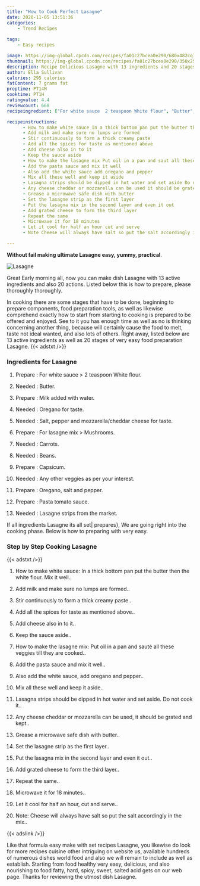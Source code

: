 ```yaml
---
title: "How to Cook Perfect Lasagne"
date: 2020-11-05 13:51:36
categories:
    - Trend Recipes
    
tags:
    - Easy recipes

image: https://img-global.cpcdn.com/recipes/fa01c27bcea0e290/680x482cq70/lasagne-recipe-main-photo.jpg
thumbnail: https://img-global.cpcdn.com/recipes/fa01c27bcea0e290/350x250cq70/lasagne-recipe-main-photo.jpg
description: Recipe Delicious Lasagne with 13 ingredients and 20 stages of easy cooking.
author: Ella Sullivan
calories: 295 calories
fatContent: 7 grams fat
preptime: PT14M
cooktime: PT1H
ratingvalue: 4.4
reviewcount: 668
recipeingredient: ["For white sauce  2 teaspoon White flour", "Butter", "Milk added with water", "Oregano for taste", "Salt pepper and mozzarellacheddar cheese for taste", "For lasagne mix  Mushrooms", "Carrots", "Beans", "Capsicum", "Any other veggies as per your interest", "Oregano salt and pepper", "Pasta tomato sauce", "Lasagne strips from the market"]

recipeinstructions: 
      - How to make white sauce In a thick bottom pan put the butter then the white flour Mix it well 
      - Add milk and make sure no lumps are formed 
      - Stir continuously to form a thick creamy paste 
      - Add all the spices for taste as mentioned above 
      - Add cheese also in to it 
      - Keep the sauce aside 
      - How to make the lasagne mix Put oil in a pan and saut all these veggies till they are cooked 
      - Add the pasta sauce and mix it well 
      - Also add the white sauce add oregano and pepper 
      - Mix all these well and keep it aside 
      - Lasagna strips should be dipped in hot water and set aside Do not cook it 
      - Any cheese cheddar or mozzarella can be used it should be grated and kept 
      - Grease a microwave safe dish with butter 
      - Set the lasagne strip as the first layer 
      - Put the lasagna mix in the second layer and even it out 
      - Add grated cheese to form the third layer 
      - Repeat the same 
      - Microwave it for 18 minutes 
      - Let it cool for half an hour cut and serve 
      - Note Cheese will always have salt so put the salt accordingly in the mix

---
```




**Without fail making ultimate Lasagne easy, yummy, practical**. 


![Lasagne](https://img-global.cpcdn.com/recipes/fa01c27bcea0e290/680x482cq70/lasagne-recipe-main-photo.jpg "Lasagne")




Great Early morning all, now you can make dish Lasagne with 13 active ingredients and also 20 actions. Listed below this is how to prepare, please thoroughly thoroughly.

In cooking there are some stages that have to be done, beginning to prepare components, food preparation tools, as well as likewise comprehend exactly how to start from starting to cooking is prepared to be offered and enjoyed. See to it you has enough time as well as no is thinking concerning another thing, because will certainly cause the food to melt, taste not ideal wanted, and also lots of others. Right away, listed below are 13 active ingredients as well as 20 stages of very easy food preparation Lasagne.
{{< adstxt />}}

### Ingredients for Lasagne


1. Prepare  : For white sauce &gt; 2 teaspoon White flour.

1. Needed  : Butter.

1. Prepare  : Milk added with water.

1. Needed  : Oregano for taste.

1. Needed  : Salt, pepper and mozzarella/cheddar cheese for taste.

1. Prepare  : For lasagne mix &gt; Mushrooms.

1. Needed  : Carrots.

1. Needed  : Beans.

1. Prepare  : Capsicum.

1. Needed  : Any other veggies as per your interest.

1. Prepare  : Oregano, salt and pepper.

1. Prepare  : Pasta tomato sauce.

1. Needed  : Lasagne strips from the market.



If all ingredients Lasagne its all set| prepares}, We are going right into the cooking phase. Below is how to preparing with very easy.

### Step by Step Cooking Lasagne

{{< adstxt />}}


1. How to make white sauce: In a thick bottom pan put the butter then the white flour. Mix it well..



1. Add milk and make sure no lumps are formed..



1. Stir continuously to form a thick creamy paste..



1. Add all the spices for taste as mentioned above..



1. Add cheese also in to it..



1. Keep the sauce aside..



1. How to make the lasagne mix: Put oil in a pan and sauté all these veggies till they are cooked..



1. Add the pasta sauce and mix it well..



1. Also add the white sauce, add oregano and pepper..



1. Mix all these well and keep it aside..



1. Lasagna strips should be dipped in hot water and set aside. Do not cook it..



1. Any cheese cheddar or mozzarella can be used, it should be grated and kept..



1. Grease a microwave safe dish with butter..



1. Set the lasagne strip as the first layer..



1. Put the lasagna mix in the second layer and even it out..



1. Add grated cheese to form the third layer..



1. Repeat the same..



1. Microwave it for 18 minutes..



1. Let it cool for half an hour, cut and serve..



1. Note: Cheese will always have salt so put the salt accordingly in the mix..





{{< adslink />}}

Like that formula easy make with set recipes Lasagne, you likewise do look for more recipes cuisine other intriguing on website us, available hundreds of numerous dishes world food and also we will remain to include as well as establish. Starting from food healthy very easy, delicious, and also nourishing to food fatty, hard, spicy, sweet, salted acid gets on our web page. Thanks for reviewing the utmost dish Lasagne.
